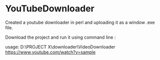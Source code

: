 # YouTubeDownloader

Created a youtube downloader in perl and uploading it as a window .exe file.

Download the project and run it using command line :

usage: D:\PROJECT X\downloader\VideoDownloader              https://www.youtube.com/watch?v=sample



